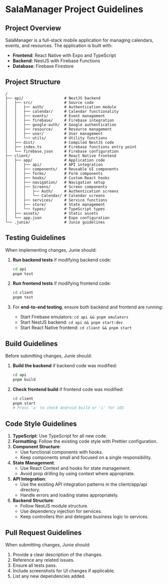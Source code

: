 # SalaManager Project Guidelines

## Project Overview
SalaManager is a full-stack mobile application for managing calendars, events, and resources. The application is built with:
- **Frontend**: React Native with Expo and TypeScript
- **Backend**: NestJS with Firebase Functions
- **Database**: Firebase Firestore

## Project Structure
```
/
├── api/                  # NestJS backend
│   ├── src/              # Source code
│   │   ├── auth/         # Authentication module
│   │   ├── calendar/     # Calendar functionality
│   │   ├── events/       # Event management
│   │   ├── firebase/     # Firebase integration
│   │   ├── google-auth/  # Google authentication
│   │   ├── resource/     # Resource management
│   │   ├── user/         # User management
│   │   └── utils/        # Utility functions
│   ├── dist/             # Compiled NestJS code
│   ├── index.ts          # Firebase functions entry point
│   └── firebase.json     # Firebase configuration
├── client/               # React Native frontend
│   ├── app/              # Application code
│   │   ├── api/          # API integration
│   │   ├── components/   # Reusable UI components
│   │   ├── forms/        # Form components
│   │   ├── hooks/        # Custom React hooks
│   │   ├── navigation/   # Navigation setup
│   │   ├── Screens/      # Screen components
│   │   │   ├── Auth/     # Authentication screens
│   │   │   └── Calendar/ # Calendar screens
│   │   ├── services/     # Service functions
│   │   ├── store/        # State management
│   │   └── types/        # TypeScript types
│   ├── assets/           # Static assets
│   └── app.json          # Expo configuration
└── .junie/               # Junie guidelines
```

## Testing Guidelines
When implementing changes, Junie should:

1. **Run backend tests** if modifying backend code:
   ```bash
   cd api
   pnpm test
   ```

2. **Run frontend tests** if modifying frontend code:
   ```bash
   cd client
   pnpm test
   ```

3. For **end-to-end testing**, ensure both backend and frontend are running:
   - Start Firebase emulators: `cd api && pnpm emulators`
   - Start NestJS backend: `cd api && pnpm start:dev`
   - Start React Native frontend: `cd client && pnpm start`

## Build Guidelines
Before submitting changes, Junie should:

1. **Build the backend** if backend code was modified:
   ```bash
   cd api
   pnpm build
   ```

2. **Check frontend build** if frontend code was modified:
   ```bash
   cd client
   pnpm start
   # Press 'a' to check Android build or 'i' for iOS
   ```

## Code Style Guidelines
1. **TypeScript**: Use TypeScript for all new code.
2. **Formatting**: Follow the existing code style with Prettier configuration.
3. **Component Structure**:
   - Use functional components with hooks.
   - Keep components small and focused on a single responsibility.
4. **State Management**:
   - Use React Context and hooks for state management.
   - Avoid prop drilling by using context where appropriate.
5. **API Integration**:
   - Use the existing API integration patterns in the client/app/api directory.
   - Handle errors and loading states appropriately.
6. **Backend Structure**:
   - Follow NestJS module structure.
   - Use dependency injection for services.
   - Keep controllers thin and delegate business logic to services.

## Pull Request Guidelines
When submitting changes, Junie should:
1. Provide a clear description of the changes.
2. Reference any related issues.
3. Ensure all tests pass.
4. Include screenshots for UI changes if applicable.
5. List any new dependencies added.
